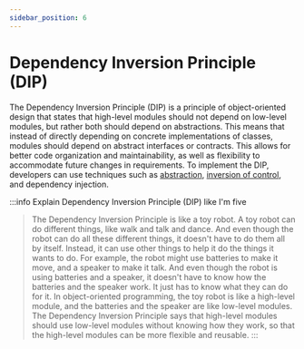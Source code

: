 ```yaml
---
sidebar_position: 6
---
```



# Dependency Inversion Principle (DIP)

The Dependency Inversion Principle (DIP) is a principle of object-oriented design that states that high-level modules should not depend on low-level modules, but rather both should depend on abstractions. This means that instead of directly depending on concrete implementations of classes, modules should depend on abstract interfaces or contracts. This allows for better code organization and maintainability, as well as flexibility to accommodate future changes in requirements. To implement the DIP, developers can use techniques such as [abstraction](../glossary/abstraction.md), [inversion of control](../glossary/inversion%20of%20control.md), and dependency injection.

:::info Explain Dependency Inversion Principle (DIP) like I'm five
> The Dependency Inversion Principle is like a toy robot. A toy robot can do different things, like walk and talk and dance. And even though the robot can do all these different things, it doesn't have to do them all by itself. Instead, it can use other things to help it do the things it wants to do. For example, the robot might use batteries to make it move, and a speaker to make it talk. And even though the robot is using batteries and a speaker, it doesn't have to know how the batteries and the speaker work. It just has to know what they can do for it. In object-oriented programming, the toy robot is like a high-level module, and the batteries and the speaker are like low-level modules. The Dependency Inversion Principle says that high-level modules should use low-level modules without knowing how they work, so that the high-level modules can be more flexible and reusable.
:::
